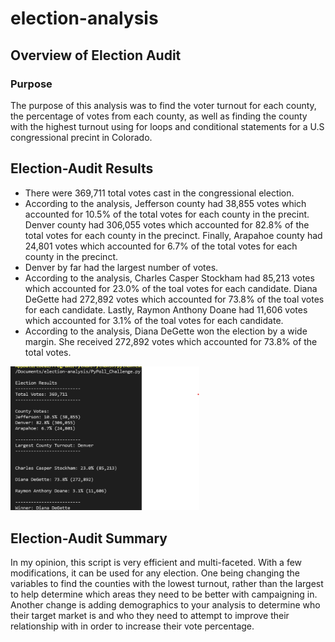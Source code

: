 # election-analysis


## Overview of Election Audit
### Purpose
  The purpose of this analysis was to find the voter turnout for each county, the percentage of votes from each county, as well as finding the county with the highest turnout using for loops and conditional statements for a U.S congressional precint in Colorado.
  
## Election-Audit Results
 - There were 369,711 total votes cast in the congressional election.
 - According to the analysis, Jefferson county had 38,855 votes which accounted for 10.5% of the total votes for each county in the precint. Denver county had 306,055 votes which accounted for 82.8% of the total votes for each county in the precinct. Finally, Arapahoe county had 24,801 votes which accounted for 6.7% of the total votes for each county in the precinct.
 - Denver by far had the largest number of votes.
 - According to the analysis, Charles Casper Stockham had 85,213 votes which accounted for 23.0% of the toal votes for each candidate. Diana DeGette had 272,892 votes which accounted for 73.8% of the toal votes for each candidate. Lastly, Raymon Anthony Doane had 11,606 votes which accounted for 3.1% of the toal votes for each candidate.
 - According to the analysis, Diana DeGette won the election by a wide margin. She received 272,892 votes which accounted for 73.8% of the total votes.
<img src="Untitled.png" width="60%" height="60%" title="Election Results">

## Election-Audit Summary
  In my opinion, this script is very efficient and multi-faceted. With a few modifications, it can be used for any election. One being changing the variables to find the counties with the lowest turnout, rather than the largest to help determine which areas they need to be better with campaigning in. Another change is adding demographics to your analysis to determine who their target market is and who they need to attempt to improve their relationship with in order to increase their vote percentage.
